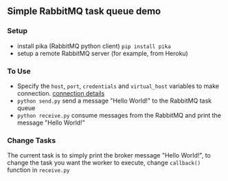 ## Simple RabbitMQ task queue demo
### Setup
- install pika (RabbitMQ python client) ```pip install pika```
- setup a remote RabbitMQ server (for example, from Heroku)

### To Use
- Specify the ```host```, ```port```, ```credentials``` and ```virtual_host``` variables to make connection. [connection details](https://pika.readthedocs.io/en/0.9.6/connecting.html)
- ```python send.py``` send a message "Hello World!" to the RabbitMQ task queue
- ```python receive.py``` consume messages from the RabbitMQ and print the message "Hello World!"

### Change Tasks
The current task is to simply print the broker message "Hello World!", to change the task you want the worker to execute, change ```callback()``` function in ```receive.py```
